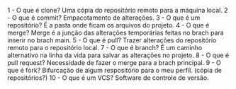 1 - O que é clone?
Uma cópia do repositório remoto para a máquina local.
2 - O que é commit?
Empacotamento de alterações.
3 - O que é um repositório?
É a pasta onde ficam os arquivos do projeto.
4 - O que é merge?
Merge é a junção das alterações temporárias feitas no brach para inserir no brach main.
5 - O que é pull?
Trazer alterações do repositório remoto para o repositório local.
7 - O que é branch?
É um caminho alternativo na linha da vida para salvar as alterações no projeto.
8 - O que é pull request?
Necessidade de fazer o merge para a brach principal.
9 - O que é fork?
Bifurcação de algum respositório para o meu perfil. (cópia de repositórios?)
10 - O que é um VCS?
Software de controle de versão.